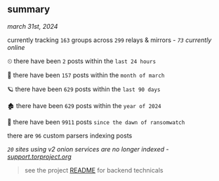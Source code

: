 
## summary
_march 31st, 2024_

currently tracking `163` groups across `299` relays & mirrors - _`73` currently online_

⏲ there have been `2` posts within the `last 24 hours`

🦈 there have been `157` posts within the `month of march`

🪐 there have been `629` posts within the `last 90 days`

🏚 there have been `629` posts within the `year of 2024`

🦕 there have been `9911` posts `since the dawn of ransomwatch`

there are `96` custom parsers indexing posts

_`20` sites using v2 onion services are no longer indexed - [support.torproject.org](https://support.torproject.org/onionservices/v2-deprecation/)_

> see the project [README](https://github.com/joshhighet/ransomwatch#ransomwatch--) for backend technicals
